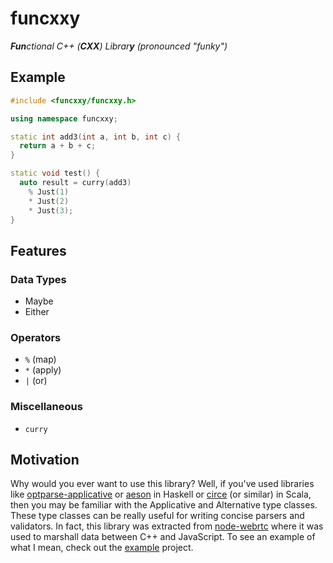 funcxxy
=======

_**Fun**ctional C++ (**CXX**) Librar**y** (pronounced "funky")_

Example
-------

```cpp
#include <funcxxy/funcxxy.h>

using namespace funcxxy;

static int add3(int a, int b, int c) {
  return a + b + c;
}

static void test() {
  auto result = curry(add3)
    % Just(1)
    * Just(2)
    * Just(3);
}
```

Features
--------

### Data Types

* Maybe
* Either

### Operators

* `%` (map)
* `*` (apply)
* `|` (or)

### Miscellaneous

* `curry`

Motivation
----------

Why would you ever want to use this library? Well, if you've used libraries like
[optparse-applicative](http://hackage.haskell.org/package/optparse-applicative)
or [aeson](http://hackage.haskell.org/package/aeson) in Haskell or
[circe](https://circe.github.io/circe) (or similar) in Scala, then you may be
familiar with the Applicative and Alternative type classes. These type classes
can be really useful for writing concise parsers and validators. In fact, this
library was extracted from [node-webrtc](https://github.com/js-platform/node-webrtc)
where it was used to marshall data between C++ and JavaScript. To see an example
of what I mean, check out the [example](example) project.
